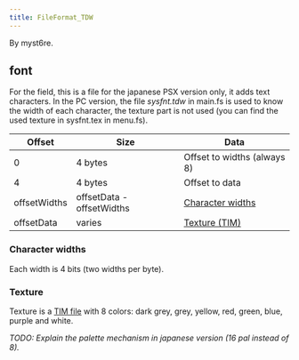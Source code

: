 ```yaml
---
title: FileFormat_TDW
---
```


By myst6re.

## font

For the field, this is a file for the japanese PSX version only, it adds text characters. In the PC version, the file *sysfnt.tdw* in main.fs is used to know the width of each character, the texture part is not used (you can find the used texture in sysfnt.tex in menu.fs).

| Offset       | Size                      | Data                                             |
|--------------|---------------------------|--------------------------------------------------|
| 0            | 4 bytes                   | Offset to widths (always 8)                      |
| 4            | 4 bytes                   | Offset to data                                   |
| offsetWidths | offsetData - offsetWidths | [Character widths](#character-widths) |
| offsetData   | varies                    | [Texture (TIM)](#Texture "wikilink")             |

### Character widths

Each width is 4 bits (two widths per byte).

### Texture

Texture is a [TIM file](../PSX/TIM_format.md) with 8 colors: dark grey, grey, yellow, red, green, blue, purple and white.

*TODO: Explain the palette mechanism in japanese version (16 pal instead of 8).*
